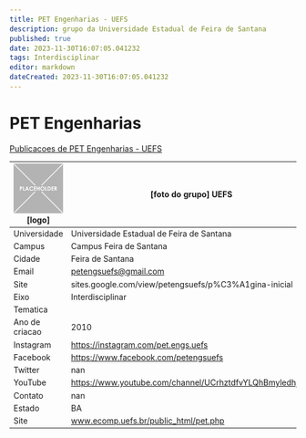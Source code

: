```yaml
---
title: PET Engenharias - UEFS
description: grupo da Universidade Estadual de Feira de Santana
published: true
date: 2023-11-30T16:07:05.041232
tags: Interdisciplinar
editor: markdown
dateCreated: 2023-11-30T16:07:05.041232
---
```


# PET Engenharias

[Publicacoes de PET Engenharias - UEFS](/atividade/36PETEngenhariasUEFS/feed.md)

| ![placeholder.png](/placeholder.png) [logo] | [foto do grupo] UEFS         |
| ------------------------------------------- | ------------------------------------------------- |
| Universidade                                | Universidade Estadual de Feira de Santana      |
| Campus                                      | Campus Feira de Santana            |
| Cidade                                      | Feira de Santana             |
| Email                                       | petengsuefs@gmail.com             |
| Site                                        | sites.google.com/view/petengsuefs/p%C3%A1gina-inicial              |
| Eixo                                        | Interdisciplinar              |
| Tematica                                    |           |
| Ano de criacao                              | 2010        |
| Instagram                                   | https://instagram.com/pet.engs.uefs         |
| Facebook                                    | https://www.facebook.com/petengsuefs          |
| Twitter                                     | nan           |
| YouTube                                     | https://www.youtube.com/channel/UCrhztdfvYLQhBmyledhjjmg           |
| Contato                                     | nan         |
| Estado                                      |  BA            |
| Site                                        | www.ecomp.uefs.br/public_html/pet.php |
